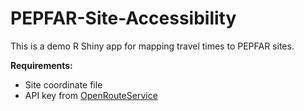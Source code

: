 # PEPFAR-Site-Accessibility
This is a demo R Shiny app for mapping travel times to PEPFAR sites.  

**Requirements:**  
- Site coordinate file
- API key from [OpenRouteService](https://openrouteservice.org/)
